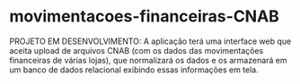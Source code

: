 # movimentacoes-financeiras-CNAB
PROJETO EM DESENVOLVIMENTO: A aplicação terá uma interface web que aceita upload de arquivos CNAB (com os dados das movimentações financeiras de várias lojas), que normalizará os dados e os armazenará em um banco de dados relacional exibindo essas informações em tela.
